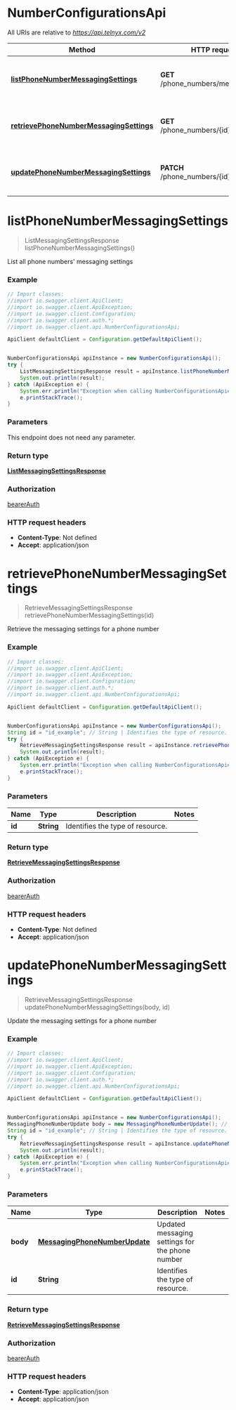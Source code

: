 # NumberConfigurationsApi

All URIs are relative to *https://api.telnyx.com/v2*

Method | HTTP request | Description
------------- | ------------- | -------------
[**listPhoneNumberMessagingSettings**](NumberConfigurationsApi.md#listPhoneNumberMessagingSettings) | **GET** /phone_numbers/messaging | List all phone numbers&#x27; messaging settings
[**retrievePhoneNumberMessagingSettings**](NumberConfigurationsApi.md#retrievePhoneNumberMessagingSettings) | **GET** /phone_numbers/{id}/messaging | Retrieve the messaging settings for a phone number
[**updatePhoneNumberMessagingSettings**](NumberConfigurationsApi.md#updatePhoneNumberMessagingSettings) | **PATCH** /phone_numbers/{id}/messaging | Update the messaging settings for a phone number

<a name="listPhoneNumberMessagingSettings"></a>
# **listPhoneNumberMessagingSettings**
> ListMessagingSettingsResponse listPhoneNumberMessagingSettings()

List all phone numbers&#x27; messaging settings

### Example
```java
// Import classes:
//import io.swagger.client.ApiClient;
//import io.swagger.client.ApiException;
//import io.swagger.client.Configuration;
//import io.swagger.client.auth.*;
//import io.swagger.client.api.NumberConfigurationsApi;

ApiClient defaultClient = Configuration.getDefaultApiClient();


NumberConfigurationsApi apiInstance = new NumberConfigurationsApi();
try {
    ListMessagingSettingsResponse result = apiInstance.listPhoneNumberMessagingSettings();
    System.out.println(result);
} catch (ApiException e) {
    System.err.println("Exception when calling NumberConfigurationsApi#listPhoneNumberMessagingSettings");
    e.printStackTrace();
}
```

### Parameters
This endpoint does not need any parameter.

### Return type

[**ListMessagingSettingsResponse**](ListMessagingSettingsResponse.md)

### Authorization

[bearerAuth](../README.md#bearerAuth)

### HTTP request headers

 - **Content-Type**: Not defined
 - **Accept**: application/json

<a name="retrievePhoneNumberMessagingSettings"></a>
# **retrievePhoneNumberMessagingSettings**
> RetrieveMessagingSettingsResponse retrievePhoneNumberMessagingSettings(id)

Retrieve the messaging settings for a phone number

### Example
```java
// Import classes:
//import io.swagger.client.ApiClient;
//import io.swagger.client.ApiException;
//import io.swagger.client.Configuration;
//import io.swagger.client.auth.*;
//import io.swagger.client.api.NumberConfigurationsApi;

ApiClient defaultClient = Configuration.getDefaultApiClient();


NumberConfigurationsApi apiInstance = new NumberConfigurationsApi();
String id = "id_example"; // String | Identifies the type of resource.
try {
    RetrieveMessagingSettingsResponse result = apiInstance.retrievePhoneNumberMessagingSettings(id);
    System.out.println(result);
} catch (ApiException e) {
    System.err.println("Exception when calling NumberConfigurationsApi#retrievePhoneNumberMessagingSettings");
    e.printStackTrace();
}
```

### Parameters

Name | Type | Description  | Notes
------------- | ------------- | ------------- | -------------
 **id** | **String**| Identifies the type of resource. |

### Return type

[**RetrieveMessagingSettingsResponse**](RetrieveMessagingSettingsResponse.md)

### Authorization

[bearerAuth](../README.md#bearerAuth)

### HTTP request headers

 - **Content-Type**: Not defined
 - **Accept**: application/json

<a name="updatePhoneNumberMessagingSettings"></a>
# **updatePhoneNumberMessagingSettings**
> RetrieveMessagingSettingsResponse updatePhoneNumberMessagingSettings(body, id)

Update the messaging settings for a phone number

### Example
```java
// Import classes:
//import io.swagger.client.ApiClient;
//import io.swagger.client.ApiException;
//import io.swagger.client.Configuration;
//import io.swagger.client.auth.*;
//import io.swagger.client.api.NumberConfigurationsApi;

ApiClient defaultClient = Configuration.getDefaultApiClient();


NumberConfigurationsApi apiInstance = new NumberConfigurationsApi();
MessagingPhoneNumberUpdate body = new MessagingPhoneNumberUpdate(); // MessagingPhoneNumberUpdate | Updated messaging settings for the phone number
String id = "id_example"; // String | Identifies the type of resource.
try {
    RetrieveMessagingSettingsResponse result = apiInstance.updatePhoneNumberMessagingSettings(body, id);
    System.out.println(result);
} catch (ApiException e) {
    System.err.println("Exception when calling NumberConfigurationsApi#updatePhoneNumberMessagingSettings");
    e.printStackTrace();
}
```

### Parameters

Name | Type | Description  | Notes
------------- | ------------- | ------------- | -------------
 **body** | [**MessagingPhoneNumberUpdate**](MessagingPhoneNumberUpdate.md)| Updated messaging settings for the phone number |
 **id** | **String**| Identifies the type of resource. |

### Return type

[**RetrieveMessagingSettingsResponse**](RetrieveMessagingSettingsResponse.md)

### Authorization

[bearerAuth](../README.md#bearerAuth)

### HTTP request headers

 - **Content-Type**: application/json
 - **Accept**: application/json

